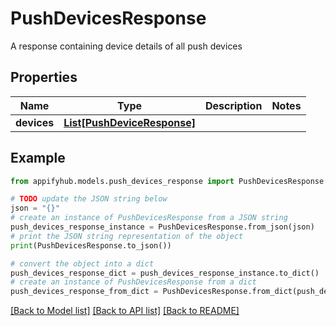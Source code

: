 # PushDevicesResponse

A response containing device details of all push devices

## Properties

Name | Type | Description | Notes
------------ | ------------- | ------------- | -------------
**devices** | [**List[PushDeviceResponse]**](PushDeviceResponse.md) |  | 

## Example

```python
from appifyhub.models.push_devices_response import PushDevicesResponse

# TODO update the JSON string below
json = "{}"
# create an instance of PushDevicesResponse from a JSON string
push_devices_response_instance = PushDevicesResponse.from_json(json)
# print the JSON string representation of the object
print(PushDevicesResponse.to_json())

# convert the object into a dict
push_devices_response_dict = push_devices_response_instance.to_dict()
# create an instance of PushDevicesResponse from a dict
push_devices_response_from_dict = PushDevicesResponse.from_dict(push_devices_response_dict)
```
[[Back to Model list]](../README.md#documentation-for-models) [[Back to API list]](../README.md#documentation-for-api-endpoints) [[Back to README]](../README.md)


